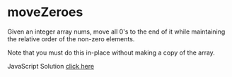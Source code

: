 # moveZeroes

Given an integer array nums, move all 0's to the end of it while maintaining the relative order of the non-zero elements. 

Note that you must do this in-place without making a copy of the array.

JavaScript Solution [click here](http://banevare.github.io/moveZeroes/moveZeroes.html)
